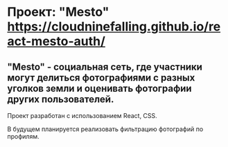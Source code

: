 # Проект: "Mesto" https://cloudninefalling.github.io/react-mesto-auth/

## "Mesto" - социальная сеть, где участники могут делиться фотографиями с разных уголков земли и оценивать фотографии других пользователей.

Проект разработан с использованием React, CSS.

В будущем планируется реализовать фильтрацию фотографий по профилям.
